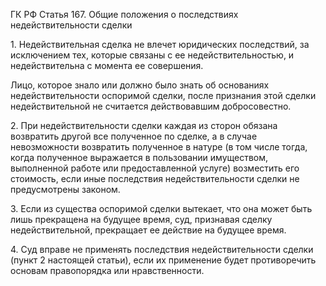ГК РФ Статья 167. Общие положения о последствиях недействительности сделки

1\. Недействительная сделка не влечет юридических последствий, за исключением тех, которые связаны с ее недействительностью, и недействительна с момента ее совершения.

Лицо, которое знало или должно было знать об основаниях недействительности оспоримой сделки, после признания этой сделки недействительной не считается действовавшим добросовестно.

2\. При недействительности сделки каждая из сторон обязана возвратить другой все полученное по сделке, а в случае невозможности возвратить полученное в натуре (в том числе тогда, когда полученное выражается в пользовании имуществом, выполненной работе или предоставленной услуге) возместить его стоимость, если иные последствия недействительности сделки не предусмотрены законом.

3\. Если из существа оспоримой сделки вытекает, что она может быть лишь прекращена на будущее время, суд, признавая сделку недействительной, прекращает ее действие на будущее время.

4\. Суд вправе не применять последствия недействительности сделки (пункт 2 настоящей статьи), если их применение будет противоречить основам правопорядка или нравственности.
